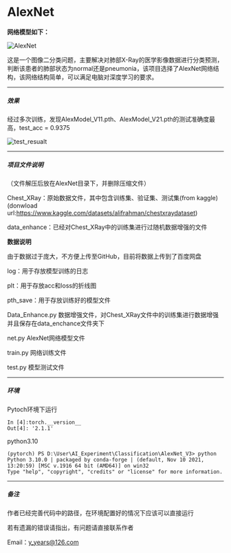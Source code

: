 # AlexNet

**网络模型如下：**

![AlexNet](https://github.com/Y-nk-FE/AlexNet/assets/107013750/8e1fb1c9-fc8a-45b9-b580-2b08c4007b17)




这是一个图像二分类问题，主要解决对肺部X-Ray的医学影像数据进行分类预测，判断该患者的肺部状态为normal还是pneumonia，该项目选择了AlexNet网络结构，该网络结构简单，可以满足电脑对深度学习的要求。

---

##### 效果

经过多次训练，发现AlexModel_V11.pth、AlexModel_V21.pth的测试准确度最高，test_acc = 0.9375


![test_resualt](https://github.com/Y-nk-FE/AlexNet/assets/107013750/09b3f26d-e97e-45e4-98a6-d57bf2341e5c)


---

##### 项目文件说明

（文件解压后放在AlexNet目录下，并删除压缩文件）

Chest_XRay：原始数据文件，其中包含训练集、验证集、测试集(from kaggle)(donwload url:https://www.kaggle.com/datasets/alifrahman/chestxraydataset)

data_enhance：已经对Chest_XRay中的训练集进行过随机数据增强的文件

**数据说明**

由于数据过于庞大，不方便上传至GitHub，目前将数据上传到了百度网盘

log：用于存放模型训练的日志

plt：用于存放acc和loss的折线图

pth_save：用于存放训练好的模型文件

Data_Enhance.py  数据增强文件，对Chest_XRay文件中的训练集进行数据增强并且保存在data_enchance文件夹下

net.py  AlexNet网络模型文件

train.py  网络训练文件

test.py 模型测试文件

---

##### 环境

Pytoch环境下运行

```
In [4]:torch.__version__
Out[4]: '2.1.1'
```

python3.10

```
(pytorch) PS D:\User\AI_Experiment\Classification\AlexNet_V3> python
Python 3.10.0 | packaged by conda-forge | (default, Nov 10 2021, 13:20:59) [MSC v.1916 64 bit (AMD64)] on win32
Type "help", "copyright", "credits" or "license" for more information.
```

---

##### 备注

作者已经完善代码中的路径，在环境配置好的情况下应该可以直接运行

若有遗漏的错误请指出，有问题请直接联系作者

Email：y_years@126.com
